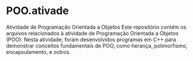 # POO.ativade
Atividade de Programação Orientada a Objetos  Este repositório contém os arquivos relacionados à atividade de Programação Orientada a Objetos (POO). Nesta atividade, foram desenvolvidos programas em C++ para demonstrar conceitos fundamentais de POO, como herança, polimorfismo, encapsulamento, e outros.
